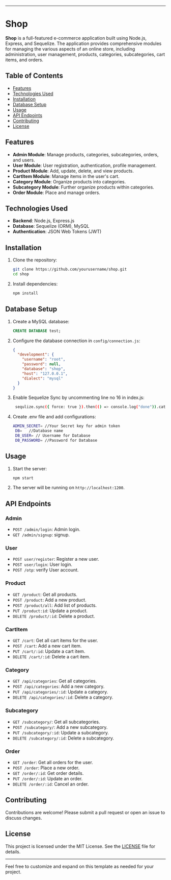 
---

# Shop

**Shop** is a full-featured e-commerce application built using Node.js, Express, and Sequelize. The application provides comprehensive modules for managing the various aspects of an online store, including administration, user management, products, categories, subcategories, cart items, and orders.

## Table of Contents

- [Features](#features)
- [Technologies Used](#technologies-used)
- [Installation](#installation)
- [Database Setup](#database-setup)
- [Usage](#usage)
- [API Endpoints](#api-endpoints)
- [Contributing](#contributing)
- [License](#license)

## Features

- **Admin Module**: Manage products, categories, subcategories, orders, and users.
- **User Module**: User registration, authentication, profile management.
- **Product Module**: Add, update, delete, and view products.
- **CartItem Module**: Manage items in the user's cart.
- **Category Module**: Organize products into categories.
- **Subcategory Module**: Further organize products within categories.
- **Order Module**: Place and manage orders.

## Technologies Used

- **Backend**: Node.js, Express.js
- **Database**: Sequelize (ORM), MySQL
- **Authentication**: JSON Web Tokens (JWT)


## Installation

1. Clone the repository:
    ```bash
    git clone https://github.com/yourusername/shop.git
    cd shop
    ```

2. Install dependencies:
    ```bash
    npm install
    ```

## Database Setup

1. Create a MySQL database:
    ```sql
    CREATE DATABASE test;
    ```

2. Configure the database connection in `config/connection.js`:
    ```json
    {
      "development": {
        "username": "root",
        "password": null,
        "database": "shop",
        "host": "127.0.0.1",
        "dialect": "mysql"
      }
    }
    ```

3. Enable Sequelize Sync by uncommenting line no 16 in index.js:
    ```bash
     sequlize.sync({ force: true }).then(() => console.log("done")).catch((e) => { console.error(e); })

    ```
3. Create .env file and add configurations:
   ```bash
   ADMIN_SECRET= //Your Secret key for admin token
    DB=   //Database name
    DB_USER= // Username for Database
    DB_PASSWORD= //Password for Database
   ```

## Usage

1. Start the server:
    ```bash
    npm start
    ```

2. The server will be running on `http://localhost:1200`.

## API Endpoints

### Admin

- `POST /admin/login`: Admin login.
- `GET /admin/signup`: signup.

### User

- `POST user/register`: Register a new user.
- `POST user/login`: User login.
- `POST /otp`: verify User account.

### Product

- `GET /product`: Get all products.
- `POST /product`: Add a new product.
- `POST /product/all`: Add  list of products.
- `PUT /product:id`: Update a product.
- `DELETE /product/:id`: Delete a product.

### CartItem

- `GET /cart`: Get all cart items for the user.
- `POST /cart`: Add a new cart item.
- `PUT /cart/:id`: Update a cart item.
- `DELETE /cart/:id`: Delete a cart item.

### Category

- `GET /api/categories`: Get all categories.
- `POST /api/categories`: Add a new category.
- `PUT /api/categories/:id`: Update a category.
- `DELETE /api/categories/:id`: Delete a category.

### Subcategory

- `GET /subcategory/`: Get all subcategories.
- `POST /subcategory/`: Add a new subcategory.
- `PUT /subcategory/:id`: Update a subcategory.
- `DELETE /subcategory/:id`: Delete a subcategory.

### Order

- `GET /order`: Get all orders for the user.
- `POST /order`: Place a new order.
- `GET /order/:id`: Get order details.
- `PUT /order/:id`: Update an order.
- `DELETE /order/:id`: Cancel an order.

## Contributing

Contributions are welcome! Please submit a pull request or open an issue to discuss changes.

## License

This project is licensed under the MIT License. See the [LICENSE](LICENSE) file for details.

---

Feel free to customize and expand on this template as needed for your project.
